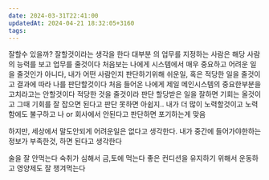 ```yaml
---
date: 2024-03-31T22:41:00
updatedAt: 2024-04-21 18:32:05+3160
tags: 
---
```

잘할수 있을까?
잘할것이라는 생각을 한다
대부분 의 업무를 지정하는 사람은 해당 사람의 능력를 보고 업무를 줄것이다
처음보는 나에게 시스템에서 매우 중요하고 어려운 일을 줄것인가
아니다, 내가 어떤 사람인지 판단하기위해 쉬운일, 혹은 적당한 일을 줄것이고 결과에 따라 나를 판단할것이다
처음 들어온 나에게 제일 메인시스템의 중요한부분을 고치라고는 안할것이다
적당한 것을 줄것이라 판단
할당받은 일을 잘하면 기회는 올것이고 그때 기회를 잘 잡으면 된다고 판단
못하면 아쉽지.. 내가 더 많이 노력할것이고 노력함에도 불구하고 나 or 회사에서 안된다고 판단하면 포기하는게 맞음

하지만, 세상에서 말도안되게 어려운일은 없다고 생각한다. 내가 중간에 들어가야한하는 정보가 부족한것, 하면 된다고 생각한다

술을 잘 안먹는다
숙취가 심해서 금,토에 먹는다
좋은 컨디션을 유지하기 위해서 운동하고 영양제도 잘 챙겨먹는다